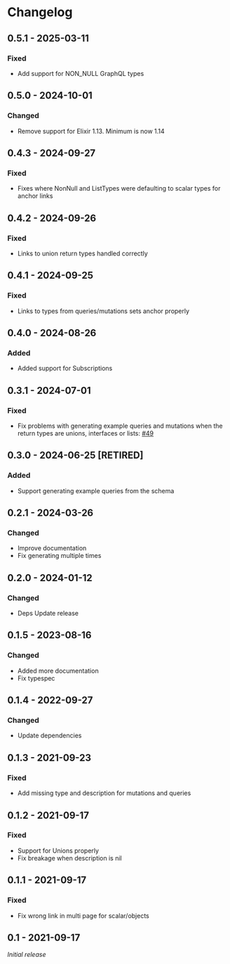 # Changelog

## 0.5.1 - 2025-03-11

### Fixed

* Add support for NON_NULL GraphQL types

## 0.5.0 - 2024-10-01

### Changed

* Remove support for Elixir 1.13. Minimum is now 1.14

## 0.4.3 - 2024-09-27

### Fixed

* Fixes where NonNull and ListTypes were defaulting to scalar types for anchor links

## 0.4.2 - 2024-09-26

### Fixed

* Links to union return types handled correctly

## 0.4.1 - 2024-09-25

### Fixed

* Links to types from queries/mutations sets anchor properly

## 0.4.0 - 2024-08-26

### Added

* Added support for Subscriptions

## 0.3.1 - 2024-07-01

### Fixed

* Fix problems with generating example queries and mutations when the return types are unions, interfaces or lists: [#49](https://github.com/podium/graphql_markdown/pull/49)

## 0.3.0 - 2024-06-25 [RETIRED]

### Added

* Support generating example queries from the schema

## 0.2.1 - 2024-03-26

### Changed

* Improve documentation
* Fix generating multiple times

## 0.2.0 - 2024-01-12

### Changed

* Deps Update release

## 0.1.5 - 2023-08-16

### Changed

* Added more documentation
* Fix typespec

## 0.1.4 - 2022-09-27

### Changed

* Update dependencies
## 0.1.3 - 2021-09-23

### Fixed

* Add missing type and description for mutations and queries

## 0.1.2 - 2021-09-17

### Fixed

* Support for Unions properly
* Fix breakage when description is nil
## 0.1.1 - 2021-09-17

### Fixed

* Fix wrong link in multi page for scalar/objects
## 0.1 - 2021-09-17

_Initial release_
